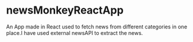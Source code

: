 # newsMonkeyReactApp
An App made in React used to fetch news from different categories in one place.I have used external newsAPI to extract the news.
